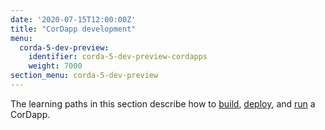 ```yaml
---
date: '2020-07-15T12:00:00Z'
title: "CorDapp development"
menu:
  corda-5-dev-preview:
    identifier: corda-5-dev-preview-cordapps
    weight: 7000
section_menu: corda-5-dev-preview
---
```


The learning paths in this section describe how to [build](buliding.html), [deploy](deploying.html), and [run](running.html) a CorDapp.
